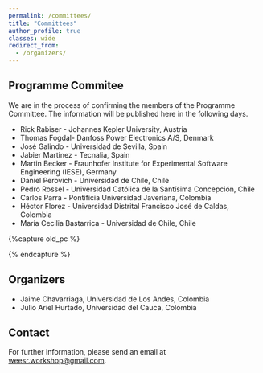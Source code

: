 ```yaml
---
permalink: /committees/
title: "Committees"
author_profile: true
classes: wide
redirect_from: 
  - /organizers/
---
```



## Programme Commitee

We are in the process of confirming the members of the Programme Committee. 
The information will be published here in the following days.

* Rick Rabiser - Johannes Kepler University, Austria 
* Thomas Fogdal- Danfoss Power Electronics A/S, Denmark
* José Galindo - Universidad de Sevilla, Spain 
* Jabier Martinez - Tecnalia, Spain
* Martin Becker - Fraunhofer Institute for Experimental Software Engineering (IESE), Germany 
* Daniel Perovich - Universidad de Chile, Chile 
* Pedro Rossel - Universidad Católica de la Santísima Concepción, Chile 
* Carlos Parra - Pontificia Universidad Javeriana, Colombia
* Héctor Florez - Universidad Distrital Francisco José de Caldas, Colombia
* María Cecilia Bastarrica - Universidad de Chile, Chile

{%capture old_pc %}
<!--
* David Benavides - Universidad de Sevilla, Spain
* Carlos Arce Lopera - Universidad ICESI, Colombia
* Marianne Huchard - LIRMM, Université de Montpellier and CNRS, France
* María Constanza Pabón - Pontificia Universidad Javeriana, Colombia
* María Constanza Pabón - Pontificia Universidad Javeriana, Colombia
* Germán Urrego - Universidad de Antioquia, Colombia
* Leticia Montalvillo -  IKERLAN, Spain
* Helga Duarte - Universidad Nacional de Colombia, Colombia

* Elena Epure - Research Scientist, Deezer - France
* Francisco Álvarez Rodríguez - Universidad Autónoma de Aguascalientes, Mexico 
* Patricia Paderewski - Universidad de Granada, Spain 
* Juan Manuel Murillo Rodríguez - University of Extremadura, Spain
* Jose García-Alonso, Universidad de Extremadura, Spain
* Alicia Mon, Universidad Nacional de la Matanza, Argentina
* César A. Collazos - Universidad del Cauca, Colombia
* José Barros - Universidad de Vigo, Spain
-->
{% endcapture %}

## Organizers
* Jaime Chavarriaga, Universidad de Los Andes, Colombia
* Julio Ariel Hurtado, Universidad del Cauca, Colombia

## Contact
For further information, please send an email at [weesr.workshop@gmail.com](mailto:weesr.workshop@gmail.com).

